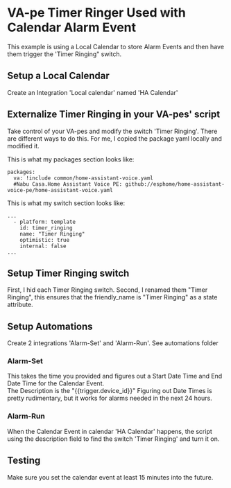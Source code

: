 # VA-pe Timer Ringer Used with Calendar Alarm Event
This example is using a Local Calendar to store Alarm Events and then have them trigger the 'Timer Ringing" switch.

## Setup a Local Calendar
Create an Integration 'Local calendar' named 'HA Calendar'

## Externalize Timer Ringing in your VA-pes' script
Take control of your VA-pes and modify the switch 'Timer Ringing'.  There are different ways to do this.  For me, I copied the package yaml locally and modified it.

This is what my packages section looks like:
```
packages:
  va: !include common/home-assistant-voice.yaml
  #Nabu Casa.Home Assistant Voice PE: github://esphome/home-assistant-voice-pe/home-assistant-voice.yaml
```
This is what my switch section looks like:
```
...
  - platform: template
    id: timer_ringing
    name: "Timer Ringing"
    optimistic: true
    internal: false
...
```
## Setup Timer Ringing switch
First, I hid each Timer Ringing switch.
Second, I renamed them "Timer Ringing", this ensures that the friendly_name is "Timer Ringing" as a state attribute.

## Setup Automations
Create 2 integrations 'Alarm-Set' and 'Alarm-Run'.  See automations folder

### Alarm-Set
This takes the time you provided and figures out a Start Date Time and End Date Time for the Calendar Event.  
The Description is the "{{trigger.device_id}}"
Figuring out Date Times is pretty rudimentary, but it works for alarms needed in the next 24 hours.

### Alarm-Run
When the Calendar Event in calendar 'HA Calendar' happens, the script using the description field to find the switch 'Timer Ringing' and turn it on.

## Testing
Make sure you set the calendar event at least 15 minutes into the future.
